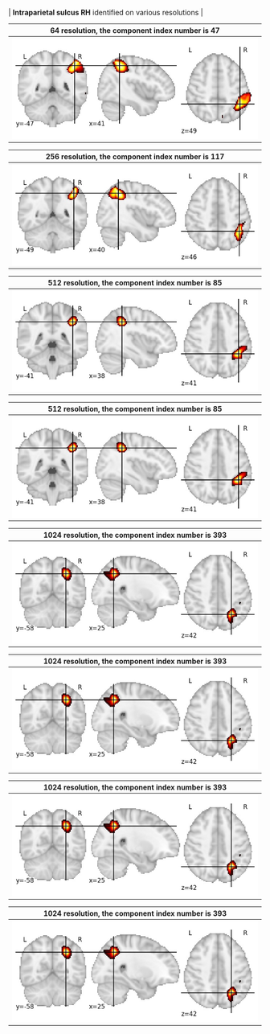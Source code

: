


| **Intraparietal sulcus RH** identified on various resolutions |

| 64 resolution, the component index number is 47|  
|:---:|  
| ![Component 64](../64/final/47.jpg "From component 64: Intraparietal sulcus RH") |

| 256 resolution, the component index number is 117|  
|:---:|  
| ![Component 256](../256/final/117.jpg "From component 256: Intraparietal sulcus RH") |

| 512 resolution, the component index number is 85|  
|:---:|  
| ![Component 512](../512/final/85.jpg "From component 512: Intraparietal sulcus RH") |

| 512 resolution, the component index number is 85|  
|:---:|  
| ![Component 512](../512/final/85.jpg "From component 512: Intraparietal sulcus RH") |

| 1024 resolution, the component index number is 393|  
|:---:|  
| ![Component 1024](../1024/final/393.jpg "From component 1024: Intraparietal sulcus RH") |

| 1024 resolution, the component index number is 393|  
|:---:|  
| ![Component 1024](../1024/final/393.jpg "From component 1024: Intraparietal sulcus RH") |

| 1024 resolution, the component index number is 393|  
|:---:|  
| ![Component 1024](../1024/final/393.jpg "From component 1024: Intraparietal sulcus RH") |

| 1024 resolution, the component index number is 393|  
|:---:|  
| ![Component 1024](../1024/final/393.jpg "From component 1024: Intraparietal sulcus RH") |